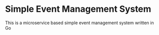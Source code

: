 # Simple Event Management System

This is a microservice based simple event management system written in Go